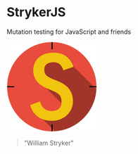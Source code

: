 # StrykerJS
Mutation testing for JavaScript and friends

![stryker](/img/stryker.png)

> "William Stryker"

<!-- .element class="fragment" data-fragment-index="0" -->
